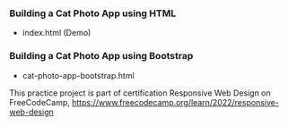 ### Building a Cat Photo App using HTML

- index.html (Demo)

### Building a Cat Photo App using Bootstrap

- cat-photo-app-bootstrap.html

This practice project is part of certification Responsive Web Design on FreeCodeCamp,
https://www.freecodecamp.org/learn/2022/responsive-web-design
